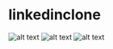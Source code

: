 # linkedinclone
![alt text](https://i.hizliresim.com/6scxmzy.png)
![alt text](https://i.hizliresim.com/r4wavw3.png)
![alt text](https://i.hizliresim.com/b0m8jat.gif)
